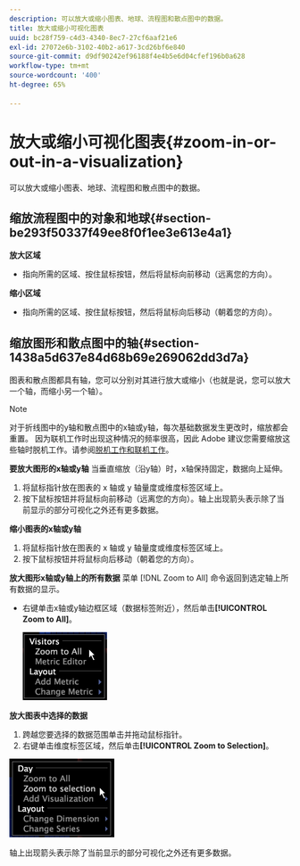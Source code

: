 ```yaml
---
description: 可以放大或缩小图表、地球、流程图和散点图中的数据。
title: 放大或缩小可视化图表
uuid: bc28f759-c4d3-4340-8ec7-27cf6aaf21e6
exl-id: 27072e6b-3102-40b2-a617-3cd26bf6e840
source-git-commit: d9df90242ef96188f4e4b5e6d04cfef196b0a628
workflow-type: tm+mt
source-wordcount: '400'
ht-degree: 65%

---
```


# 放大或缩小可视化图表{#zoom-in-or-out-in-a-visualization}

可以放大或缩小图表、地球、流程图和散点图中的数据。

## 缩放流程图中的对象和地球{#section-be293f50337f49ee8f0f1ee3e613e4a1}

**放大区域**

* 指向所需的区域、按住鼠标按钮，然后将鼠标向前移动（远离您的方向）。

**缩小区域**

* 指向所需的区域、按住鼠标按钮，然后将鼠标向后移动（朝着您的方向）。

## 缩放图形和散点图中的轴{#section-1438a5d637e84d68b69e269062dd3d7a}

图表和散点图都具有轴，您可以分别对其进行放大或缩小（也就是说，您可以放大一个轴，而缩小另一个轴）。

>[!NOTE]
>
>对于折线图中的y轴和散点图中的x轴或y轴，每次基础数据发生更改时，缩放都会重置。 因为联机工作时出现这种情况的频率很高，因此 Adobe 建议您需要缩放这些轴时脱机工作。请参阅[脱机工作和联机工作](../../../home/c-get-started/c-off-on.md#concept-cef8758ede044b18b3558376c5eb9f54)。

**要放大图形的x轴或y轴** 当垂直缩放（沿y轴）时，x轴保持固定，数据向上延伸。

1. 将鼠标指针放在图表的 x 轴或 y 轴量度或维度标签区域上。
1. 按下鼠标按钮并将鼠标向前移动（远离您的方向）。轴上出现箭头表示除了当前显示的部分可视化之外还有更多数据。

**缩小图表的x轴或y轴**

1. 将鼠标指针放在图表的 x 轴或 y 轴量度或维度标签区域上。
1. 按下鼠标按钮并将鼠标向后移动（朝着您的方向）。

**放大图形x轴或y轴上的所有数据** 菜单 [!DNL Zoom to All] 命令返回到选定轴上所有数据的显示。

* 右键单击x轴或y轴边框区域（数据标签附近），然后单击&#x200B;**[!UICONTROL Zoom to All]**。

   ![](assets/vis_ZoomToAll.png)

**放大图表中选择的数据**

1. 跨越您要选择的数据范围单击并拖动鼠标指针。
1. 右键单击维度标签区域，然后单击&#x200B;**[!UICONTROL Zoom to Selection]**。

![](assets/vis_ZoomToSelection.png)

轴上出现箭头表示除了当前显示的部分可视化之外还有更多数据。
